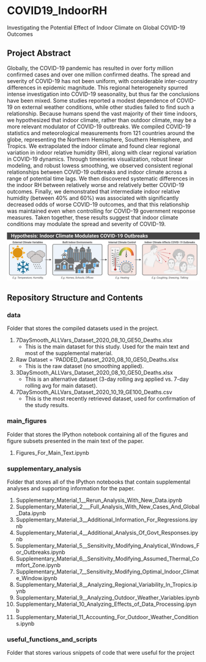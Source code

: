 # COVID19_IndoorRH
Investigating the Potential Effect of Indoor Climate on Global COVID-19 Outcomes

## Project Abstract 
Globally, the COVID-19 pandemic has resulted in over forty million confirmed cases and over one million confirmed deaths. The spread and severity of COVID-19 has not been uniform, with considerable inter-country differences in epidemic magnitude. This regional heterogeneity spurred intense investigation into COVID-19 seasonality, but thus far the conclusions have been mixed. Some studies reported a modest dependence of COVID-19 on external weather conditions, while other studies failed to find such a relationship. Because humans spend the vast majority of their time indoors, we hypothesized that indoor climate, rather than outdoor climate, may be a more relevant modulator of COVID-19 outbreaks. We compiled COVID-19 statistics and meteorological measurements from 121 countries around the globe, representing the Northern Hemisphere, Southern Hemisphere, and Tropics. We extrapolated the indoor climate and found clear regional variation in indoor relative humidity (RH), along with clear regional variation in COVID-19 dynamics. Through timeseries visualization, robust linear modeling, and robust lowess smoothing, we observed consistent regional relationships between COVID-19 outbreaks and indoor climate across a range of potential time lags. We then discovered systematic differences in the indoor RH between relatively worse and relatively better COVID-19 outcomes. Finally, we demonstrated that intermediate indoor relative humidity (between 40\% and 60\%) was associated with significantly decreased odds of worse COVID-19 outcomes, and that this relationship was maintained even when controlling for COVID-19 government response measures. Taken together, these results suggest that indoor climate conditions may modulate the spread and severity of COVID-19.

![Hypothesis](/main_figures/Figure_COVID19_IndoorHumidityHypothesisOverview.png)


## Repository Structure and Contents

### data 
Folder that stores the compiled datasets used in the project. 

1. 7DaySmooth_ALLVars_Dataset_2020_08_10_GE50_Deaths.xlsx
   * This is the main dataset for this study. Used for the main text and most of the supplemental material. 
2. Raw Dataset = 'PADDED_Dataset_2020_08_10_GE50_Deaths.xlsx
   * This is the raw dataset (no smoothing applied). 
3. 3DaySmooth_ALLVars_Dataset_2020_08_10_GE50_Deaths.xlsx
   * This is an alternative dataset (3-day rolling avg applied vs. 7-day rolling avg for main dataset). 
4. 7DaySmooth_ALLVars_Dataset_2020_10_19_GE100_Deaths.csv
   * This is the most recently retrieved dataset, used for confirmation of the study results. 

### main_figures 
Folder that stores the IPython notebook containing all of the figures and figure subsets presented in the main text of the paper. 

1. Figures_For_Main_Text.ipynb

### supplementary_analysis
Folder that stores all of the IPython notebooks that contain supplemental analyses and supporting information for the paper. 

1.  Supplementary_Material_1__Rerun_Analysis_With_New_Data.ipynb
2.  Supplementary_Material_2___Full_Analysis_With_New_Cases_And_Global_Data.ipynb
3.  Supplementary_Material_3__Additional_Information_For_Regressions.ipynb
4.  Supplementary_Material_4__Additional_Analysis_Of_Govt_Responses.ipynb
5.  Supplementary_Material_5__Sensitivity_Modifying_Analytical_Windows_For_Outbreaks.ipynb
6.  Supplementary_Material_6__Sensitivity_Modifying_Assumed_Thermal_Comfort_Zone.ipynb
7.  Supplementary_Material_7__Sensitivity_Modifying_Optimal_Indoor_Climate_Window.ipynb
8.  Supplementary_Material_8__Analyzing_Regional_Variability_In_Tropics.ipynb
9.  Supplementary_Material_9__Analyzing_Outdoor_Weather_Variables.ipynb
10. Supplementary_Material_10_Analyzing_Effects_of_Data_Processing.ipynb
11. Supplementary_Material_11_Accounting_For_Outdoor_Weather_Conditions.ipynb

### useful_functions_and_scripts 
Folder that stores various snippets of code that were useful for the project 
